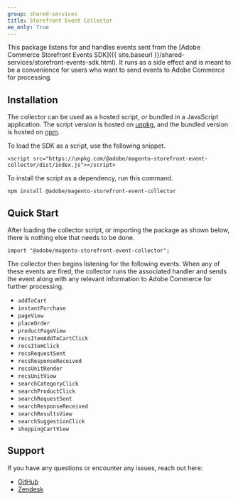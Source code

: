 ```yaml
---
group: shared-services
title: Storefront Event Collector
ee_only: True
---
```


This package listens for and handles events sent from the [Adobe Commerce Storefront Events SDK]({{ site.baseurl }}/shared-services/storefront-events-sdk.html). It runs as a side effect and is meant to be a convenience for users who want to send events to Adobe Commerce for processing.

## Installation

The collector can be used as a hosted script, or bundled in a JavaScript application. The script version is hosted on [unpkg](https://unpkg.com/@adobe/magento-storefront-event-collector@1.0.0/dist/index.js), and the bundled version is hosted on [npm](https://www.npmjs.com/package/@adobe/magento-storefront-event-collector).

To load the SDK as a script, use the following snippet.

```text
<script src="https://unpkg.com/@adobe/magento-storefront-event-collector/dist/index.js"></script>
```

To install the script as a dependency, run this command.

```text
npm install @adobe/magento-storefront-event-collector
```

## Quick Start

After loading the collector script, or importing the package as shown below, there is nothing else that needs to be done.

```text
import "@adobe/magento-storefront-event-collector";
```

The collector then begins listening for the following events. When any of these events are fired, the collector runs the associated handler and sends the event along with any relevant information to Adobe Commerce for further processing.

-  `addToCart`
-  `instantPurchase`
-  `pageView`
-  `placeOrder`
-  `productPageView`
-  `recsItemAddToCartClick`
-  `recsItemClick`
-  `recsRequestSent`
-  `recsResponseReceived`
-  `recsUnitRender`
-  `recsUnitView`
-  `searchCategoryClick`
-  `searchProductClick`
-  `searchRequestSent`
-  `searchResponseReceived`
-  `searchResultsView`
-  `searchSuggestionClick`
-  `shoppingCartView`

## Support

If you have any questions or encounter any issues, reach out here:

-  [GitHub](https://github.com/adobe/magento-storefront-event-collector/issues)
-  [Zendesk](https://account.magento.com/customer/account/login/referer/aHR0cHM6Ly9hY2NvdW50Lm1hZ2VudG8uY29tL3plbmRlc2svbG9naW4vaW5kZXgv/)